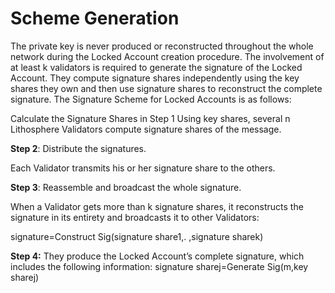 # Scheme Generation

The private key is never produced or reconstructed throughout the whole network during the Locked Account creation procedure. The involvement of at least k validators is required to generate the signature of the Locked Account. They compute signature shares independently using the key shares they own and then use signature shares to reconstruct the complete signature. The Signature Scheme for Locked Accounts is as follows:

Calculate the Signature Shares in Step 1 Using key shares, several n Lithosphere Validators compute signature shares of the message.

**Step 2**: Distribute the signatures.

Each Validator transmits his or her signature share to the others.

**Step 3**: Reassemble and broadcast the whole signature.

When a Validator gets more than k signature shares, it reconstructs the signature in its entirety and broadcasts it to other Validators:

signature=Construct Sig(signature share1,. ,signature sharek)

**Step 4:** They produce the Locked Account’s complete signature, which includes the following information: signature sharej=Generate Sig(m,key sharej)
